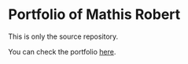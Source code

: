 # Portfolio of Mathis Robert

This is only the source repository.

You can check the portfolio [here](https://wathislove.github.io/).
